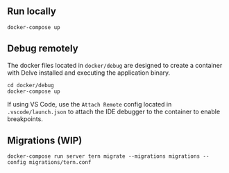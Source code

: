 ## Run locally

```
docker-compose up
```

## Debug remotely

The docker files located in `docker/debug` are designed to create a container with Delve installed and executing the application binary.

```
cd docker/debug
docker-compose up
```

If using VS Code, use the `Attach Remote` config located in `.vscode/launch.json` to attach the IDE debugger to the container to enable breakpoints.

## Migrations (WIP)

```
docker-compose run server tern migrate --migrations migrations --config migrations/tern.conf
```
